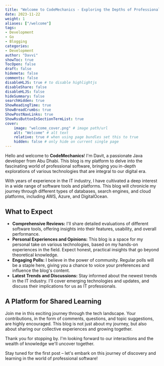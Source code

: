 ```yaml
---
title: "Welcome to CodeMechanics - Exploring the Depths of Professional Software"
date: 2023-11-22
weight: 1
aliases: ["/welcome"]
tags:
- Development
- Go
- Blogging
categories:
- Development
author: "Davvi"
showToc: true
TocOpen: false
draft: false
hidemeta: false
comments: false
disableHLJS: true # to disable highlightjs
disableShare: false
disableHLJS: false
hideSummary: false
searchHidden: true
ShowReadingTime: true
ShowBreadCrumbs: true
ShowPostNavLinks: true
ShowRssButtonInSectionTermList: true
cover:
    image: "welcome_cover.png" # image path/url
    alt: "Welcome" # alt text
    relative: true # when using page bundles set this to true
    hidden: false # only hide on current single page
---
```



Hello and welcome to **CodeMechanics**! I'm Davit, a passionate Java developer from Abu Dhabi. This blog is my platform to delve into the fascinating world of professional software, bringing you in-depth explorations of various technologies that are integral to our digital era.

With years of experience in the IT industry, I have cultivated a deep interest in a wide range of software tools and platforms. This blog will chronicle my journey through different types of databases, search engines, and cloud platforms, including AWS, Azure, and DigitalOcean.

## What to Expect

- **Comprehensive Reviews:** I'll share detailed evaluations of different software tools, offering insights into their features, usability, and overall performance.
- **Personal Experiences and Opinions:** This blog is a space for my personal take on various technologies, based on my hands-on experiences in the field. Expect honest, practical insights that go beyond theoretical knowledge.
- **Engaging Polls:** I believe in the power of community. Regular polls will be a staple here, giving you a chance to voice your preferences and influence the blog's content.
- **Latest Trends and Discussions:** Stay informed about the newest trends in the IT industry. I'll cover emerging technologies and updates, and discuss their implications for us as IT professionals.

## A Platform for Shared Learning

Join me in this exciting journey through the tech landscape. Your contributions, in the form of comments, questions, and topic suggestions, are highly encouraged. This blog is not just about my journey, but also about sharing our collective experiences and growing together.

Thank you for stopping by. I'm looking forward to our interactions and the wealth of knowledge we'll uncover together.

Stay tuned for the first post – let's embark on this journey of discovery and learning in the world of professional software!
